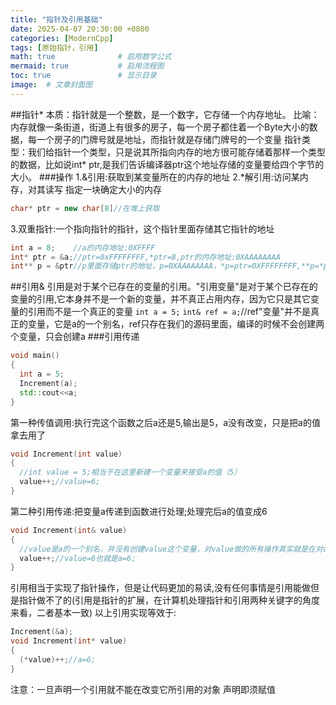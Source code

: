 ```yaml
---
title: "指针及引用基础"
date: 2025-04-07 20:30:00 +0800
categories: [ModernCpp]
tags: [原始指针，引用]
math: true              # 启用数学公式
mermaid: true           # 启用流程图
toc: true               # 显示目录
image:  # 文章封面图
---
```

##指针*
本质：指针就是一个整数，是一个数字，它存储一个内存地址。
比喻：内存就像一条街道，街道上有很多的房子，每一个房子都住着一个Byte大小的数据，每一个房子的门牌号就是地址，而指针就是存储门牌号的一个变量
指针类型：我们给指针一个类型，只是说其所指向内存的地方很可能存储着那样一个类型的数据，比如说int* ptr,是我们告诉编译器ptr这个地址存储的变量要给四个字节的大小。
###操作
1.&引用:获取到某变量所在的内存的地址
2.*解引用:访问某内存，对其读写
指定一块确定大小的内存
```cpp
char* ptr = new char[8]//在堆上获取
```
3.双重指针:一个指向指针的指针，这个指针里面存储其它指针的地址
```cpp
int a = 8;    //a的内存地址:0XFFFF
int* ptr = &a;//ptr=0xFFFFFFFF,*ptr=8,ptr的内存地址:0XAAAAAAAA
int** p = &ptr//p里面存储ptr的地址，p=0XAAAAAAAA，*p=ptr=0XFFFFFFFF,**p=*ptr=8
```
##引用&
引用是对于某个已存在的变量的引用。"引用变量"是对于某个已存在的变量的引用,它本身并不是一个新的变量，并不真正占用内存，因为它只是其它变量的引用而不是一个真正的变量
`int a = 5;`
`int& ref = a;`//ref"变量"并不是真正的变量，它是a的一个别名，ref只存在我们的源码里面，编译的时候不会创建两个变量，只会创建a
###引用传递
```cpp
void main()
{
  int a = 5;
  Increment(a);
  std::cout<<a;
}
```
第一种传值调用:执行完这个函数之后a还是5,输出是5，a没有改变，只是把a的值拿去用了
```cpp
void Increment(int value)
{
  //int value = 5;相当于在这里新建一个变量来接受a的值（5）
  value++;//value=6;
}
```
第二种引用传递:把变量a传递到函数进行处理;处理完后a的值变成6
```cpp
void Increment(int& value)
{
  //value是a的一个别名，并没有创建value这个变量，对value做的所有操作其实就是在对a操作
  value++;//value=6也就是a=6;
}
```
引用相当于实现了指针操作，但是让代码更加的易读,没有任何事情是引用能做但是指针做不了的(引用是指针的扩展，在计算机处理指针和引用两种关键字的角度来看，二者基本一致)
以上引用实现等效于:
```cpp
Increment(&a);
void Increment(int* value)
{
  (*value)++;//a=6;
}
```
注意：一旦声明一个引用就不能在改变它所引用的对象
      声明即须赋值
